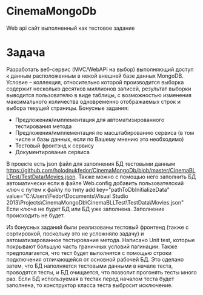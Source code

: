 # CinemaMongoDb

Web api сайт выполненный как тестовое задание

# Задача 
Разработать веб-сервис (MVC/WebAPI на выбор) выполняющий доступ к данным расположенным в некой внешней базе данных MongoDB. Условие – коллекция, относительно которой производится выборка содержит несколько десятков миллионов записей, результат выборки выводится пользователю в виде таблицы, с возможностью изменения максимального количества одновременно отображаемых строк и выбора текущей страницы.
Бонусные задания:
* Предложения/имплементация для автоматизированного тестирования метода
* Предложения/имплементация по масштабированию сервиса (в том числе и базы данных, если по Вашему мнению это необходимо)
* Тестовый фронтэнд к сервису
* Документирование сервиса

В проекте есть json файл для заполнения БД тестовыми данным https://github.com/holodnukfedor/CinemaMongoDb/blob/master/CinemaBLLTest/TestData/Movies.json.
Также можно с помощью него заполнить БД автоматически если в файле Web.config добавить пользователский ключ с путем к файлу по типу
 add key="pathToDbInitializeData" value="C:\Users\Fedor\Documents\Visual Studio 2013\Projects\CinemaMongoDb\CinemaBLLTest\TestData\Movies.json"
 Если ключа не будет БД или БД уже заполнена. Заполнение происходить не будет.


Из бонусных заданий были реализованы тестовый фронтенд (также с сортировкой, поскольку это не усложняло задачу) и автоматизированное тестирование метода.
Написано Unit test, которые покрывают большую часть граничных условий пагинации. Также предполагается, что тест будет выполнятся с помощью строки подключения отличающейся от основной рабочей БД.
Это сделано затем, что БД наполняется тестовыми данными в начале теста, проводятся тесты, и БД очищается, что позволит прогонять тесты много раз. 
Если БД используемая в тестах перед началом теста будет заполнена, то конструктор класса теста выбросит исключение.
